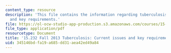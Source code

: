 ```yaml
---
content_type: resource
description: 'This file contains the information regarding tuberculosis: current issues
  and key requirements.'
file: https://ol-ocw-studio-app-production.s3.amazonaws.com/courses/15-232-business-model-innovation-global-health-in-frontier-markets-fall-2013/345146bdfa19a685dd31aea42ed49a84_MIT15_232F13_a1_tb_10.pdf
file_type: application/pdf
resourcetype: Document
title: '15.232 Fall 2013 Tuberculosis: Current issues and key requirements'
uid: 345146bd-fa19-a685-dd31-aea42ed49a84
---
```

